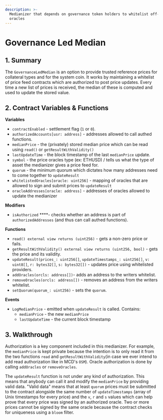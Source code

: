 ```yaml
---
description: >-
  Medianizer that depends on governance token holders to whitelist off-chain
  oracles
---
```


# Governance Led Median

## 1. Summary <a id="1-introduction"></a>

The `GovernanceLedMedian` is an option to provide trusted reference prices for collateral types and for the system coin. It works by maintaining a whitelist of price feed contracts which are authorized to post price updates. Every time a new list of prices is received, the median of these is computed and used to update the stored value.

## 2. Contract Variables & Functions <a id="2-contract-details"></a>

**Variables**

* `contractEnabled` - settlement flag \(`1` or `0`\).
* `authorizedAccounts[usr: address]` - addresses allowed to call authed functions.
* `medianPrice` - the \(privately\) stored median price which can be read using `read()` or `getResultWithValidity()`
* `lastUpdateTime` - the block timestamp of the last `medianPrice` update.
* `symbol` - the price oracles type \(ex: ETHUSD\) / tells us what the type of asset the medianizer gives a price feed for.
* `quorum` - the minimum quorum which dictates how many addresses need to come together to `updateResult`
* `whitelistedOracles[oracle: uint256]` - mapping of oracles that are allowed to sign and submit prices to `updateResult`
* `oracleAddresses[oracle: address]` - addresses of oracles allowed to update the medianizer

**Modifiers**

* `isAuthorized` ****- checks whether an address is part of `authorizedAddresses` \(and thus can call authed functions\).

**Functions**

* `read() external view returns (uint256)` - gets a non-zero price or fails.
* `getResultWithValidity() external view returns (uint256, bool)` - gets the price and its validity.
* `updateResult(prices_: uint256[]`, `updateTimestamps_: uint256[]`, `v: uint8[]`, `r: bytes32[]`, `s: bytes32[])` - updates price using whitelisted providers.
* `addOracles(orcls: address[])`- adds an address to the writers whitelist.
* `removeOracles(orcls: address[])` - removes an address from the writers whitelist.
* `setQuorum(quorum_: uint256)` - sets the `quorum`.

**Events**

* `LogMedianPrice` - emitted when `updateResult` is called. Contains:
  * `medianPrice` - the new `medianPrice`
  * `lastUpdateTime` - the current block timestamp

## 3. Walkthrough

Authorization is a key component included in this medianizer. For example, the `medianPrice` is kept private because the intention is to only read it from the two functions `read` and `getResultWithValidity`\(in case we ever intend to add read authorization like in MCD's `OSM`\). Oracle authorization is done by calling `addOracles` or `removeOracles`.

The `updateResult` function is not under any kind of authorization. This means that anybody can call it and modify the `medianPrice` by providing valid data. "Valid data" means that at least `quorum` prices must be submitted to the contract alongside the same number of `updateTimestamps` \(array of Unix timestamps for every price\) and the `v`, `r` and `s` values which can help prove that every price was signed by an authorized oracle. Two or more prices cannot be signed by the same oracle because the contract checks for uniqueness using a `bloom` filter. 

